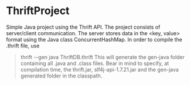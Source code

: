 # ThriftProject
Simple Java project using the Thrift API.
The project consists of server/client communication. The server stores data in the <key, value> format using the Java class ConcurrentHashMap.
In order to compile the .thrift file, use
> thrift --gen java ThriftDB.thrift
This will generate the gen-java folder containing all .java and .class files.
Bear in mind to specify, at compilation time, the thrift.jar, slf4j-api-1.7.21.jar and the gen-java generated folder in the classpath.